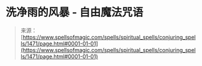 <!--yml

category: 未分类

date: 2024-06-12 18:34:30

-->

# 洗净雨的风暴 - 自由魔法咒语

> 来源：[https://www.spellsofmagic.com/spells/spiritual_spells/conjuring_spells/1471/page.html#0001-01-01](https://www.spellsofmagic.com/spells/spiritual_spells/conjuring_spells/1471/page.html#0001-01-01)
